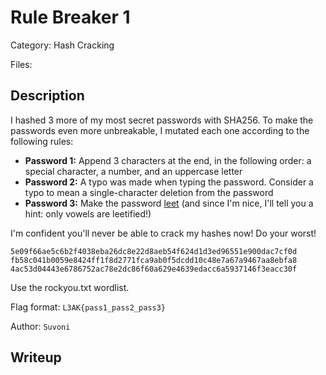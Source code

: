 # Rule Breaker 1

Category: Hash Cracking

Files:

## Description

I hashed 3 more of my most secret passwords with SHA256. To make the passwords even more unbreakable, I mutated each one according to the following rules:

* **Password 1:** Append 3 characters at the end, in the following order: a special character, a number, and an uppercase letter
*  **Password 2:** A typo was made when typing the password. Consider a typo to mean a single-character deletion from the password
*  **Password 3:** Make the password [leet](https://en.wikipedia.org/wiki/Leet) (and since I'm nice, I'll tell you a hint: only vowels are leetified!)

I'm confident you'll never be able to crack my hashes now! Do your worst!

``5e09f66ae5c6b2f4038eba26dc8e22d8aeb54f624d1d3ed96551e900dac7cf0d``
``fb58c041b0059e8424ff1f8d2771fca9ab0f5dcdd10c48e7a67a9467aa8ebfa8``
``4ac53d04443e6786752ac78e2dc86f60a629e4639edacc6a5937146f3eacc30f``

Use the rockyou.txt wordlist.

Flag format: ``L3AK{pass1_pass2_pass3}``

Author: ``Suvoni``

## Writeup